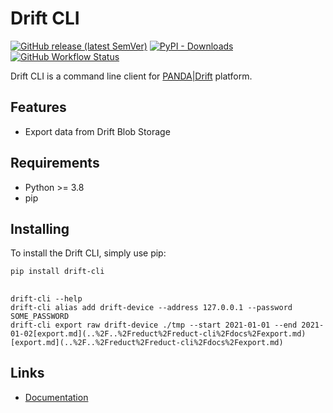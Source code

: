 # Drift CLI

[![GitHub release (latest SemVer)](https://img.shields.io/github/v/release/panda-official/DriftCLI)](https://pypi.org/project/drift-cli)
[![PyPI - Downloads](https://img.shields.io/pypi/dm/drift-cli)](https://pypi.org/project/drift-cli)
[![GitHub Workflow Status](https://img.shields.io/github/actions/workflow/status/panda-oficcial/DriftCLI/ci.yml?branch=develop)](https://github.com/panda-official/DriftCLI/actions)

Drift CLI is a command line client for [PANDA|Drift](https://driftpythonclient.readthedocs.io/en/latest/docs/panda_drift/) platform.

## Features

* Export data from Drift Blob Storage

## Requirements

* Python >= 3.8
* pip

## Installing

To install the Drift CLI, simply use pip:

```
pip install drift-cli
```
##

```
drift-cli --help
drift-cli alias add drift-device --address 127.0.0.1 --password SOME_PASSWORD
drift-cli export raw drift-device ./tmp --start 2021-01-01 --end 2021-01-02[export.md](..%2F..%2Freduct%2Freduct-cli%2Fdocs%2Fexport.md)[export.md](..%2F..%2Freduct%2Freduct-cli%2Fdocs%2Fexport.md)
```
## Links

* [Documentation](https://driftcli.readthedocs.io/en/latest/)
